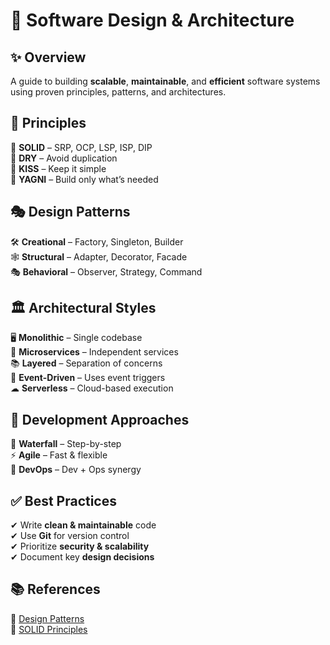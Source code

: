 
# 🚀 Software Design & Architecture  

## ✨ Overview  
A guide to building **scalable**, **maintainable**, and **efficient** software systems using proven principles, patterns, and architectures.  

## 📌 Principles  
🔹 **SOLID** – SRP, OCP, LSP, ISP, DIP  
🔹 **DRY** – Avoid duplication  
🔹 **KISS** – Keep it simple  
🔹 **YAGNI** – Build only what’s needed  

## 🎭 Design Patterns  
🛠 **Creational** – Factory, Singleton, Builder  
🕸 **Structural** – Adapter, Decorator, Facade  
🎭 **Behavioral** – Observer, Strategy, Command  

## 🏛 Architectural Styles  
🖥 **Monolithic** – Single codebase  
🔗 **Microservices** – Independent services  
📚 **Layered** – Separation of concerns  
📢 **Event-Driven** – Uses event triggers  
☁ **Serverless** – Cloud-based execution  

## 🚀 Development Approaches  
📌 **Waterfall** – Step-by-step  
⚡ **Agile** – Fast & flexible  
🔄 **DevOps** – Dev + Ops synergy  

## ✅ Best Practices  
✔ Write **clean & maintainable** code  
✔ Use **Git** for version control  
✔ Prioritize **security & scalability**  
✔ Document key **design decisions**  

## 📚 References  
🔗 [Design Patterns](https://en.wikipedia.org/wiki/Design_Patterns)  
🔗 [SOLID Principles](https://en.wikipedia.org/wiki/SOLID)  
